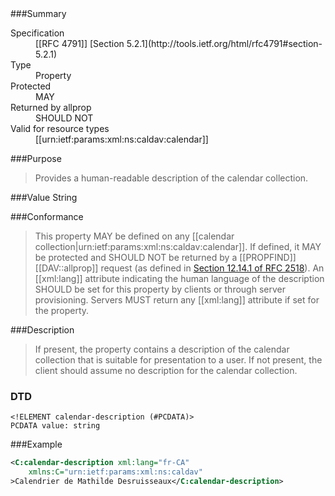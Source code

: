 <!-- --- title: urn:ietf:params:xml:ns:caldav:calendar-description -->

<div id="summary-box" markdown="1">
###Summary

<dl>
<dt>Specification</dt>
<!-- insert the RFC number and the link to the original specification of this property -->
<dd markdown="1">[[RFC 4791]]
[Section 5.2.1](http://tools.ietf.org/html/rfc4791#section-5.2.1)
</dd>
<dt>Type</dt>
<dd markdown="1">Property
</dd>
<dt>Protected</dt>
<dd markdown="1">MAY
</dd>
<dt>Returned by allprop</dt>
<dd markdown="1">SHOULD NOT
</dd>
<dt>Valid for resource types</dt>
<dd markdown="1">[[urn:ietf:params:xml:ns:caldav:calendar]]
</dd>
</dl>

</div>

<!-- below is a list of common sections for property definitions. Adjust the list as needed. Don't forget to block-quote any text that's copied from the RFC -->

###Purpose
> Provides a human-readable description of the calendar collection.

###Value
String

###Conformance
> This property MAY be defined on any [[calendar collection|urn:ietf:params:xml:ns:caldav:calendar]]. If defined, it MAY be protected and SHOULD NOT be returned by a [[PROPFIND]] [[DAV::allprop]] request (as defined in [Section 12.14.1 of RFC 2518](https://tools.ietf.org/html/rfc4791#section-12.14.1)). An [[xml:lang]] attribute indicating the human language of the description SHOULD be set for this property by clients or through server provisioning.  Servers MUST return any [[xml:lang]] attribute if set for the property.

###Description
>  If present, the property contains a description of the calendar collection that is suitable for presentation to a user. If not present, the client should assume no description for the calendar collection.

### DTD
> 
```
<!ELEMENT calendar-description (#PCDATA)>
PCDATA value: string
```

###Example
> 
>
```xml
<C:calendar-description xml:lang="fr-CA"
    xmlns:C="urn:ietf:params:xml:ns:caldav"
>Calendrier de Mathilde Desruisseaux</C:calendar-description>
```
